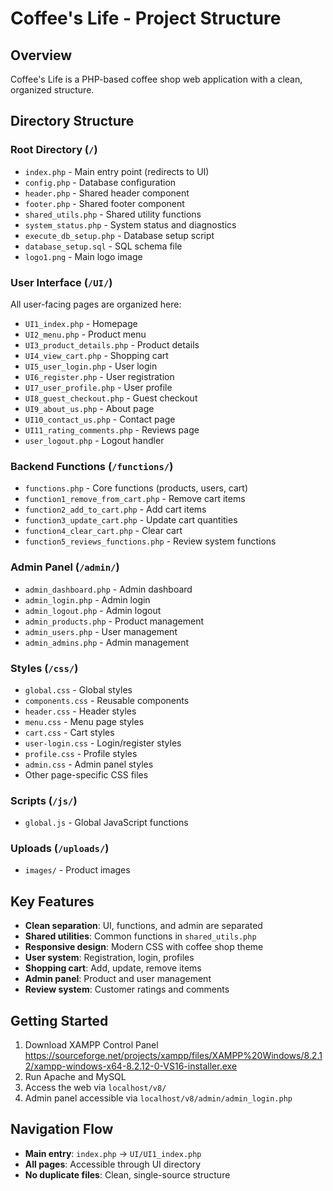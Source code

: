 # Coffee's Life - Project Structure

## Overview
Coffee's Life is a PHP-based coffee shop web application with a clean, organized structure.

## Directory Structure

### Root Directory (`/`)
- `index.php` - Main entry point (redirects to UI)
- `config.php` - Database configuration
- `header.php` - Shared header component
- `footer.php` - Shared footer component
- `shared_utils.php` - Shared utility functions
- `system_status.php` - System status and diagnostics
- `execute_db_setup.php` - Database setup script
- `database_setup.sql` - SQL schema file
- `logo1.png` - Main logo image

### User Interface (`/UI/`)
All user-facing pages are organized here:
- `UI1_index.php` - Homepage
- `UI2_menu.php` - Product menu
- `UI3_product_details.php` - Product details
- `UI4_view_cart.php` - Shopping cart
- `UI5_user_login.php` - User login
- `UI6_register.php` - User registration
- `UI7_user_profile.php` - User profile
- `UI8_guest_checkout.php` - Guest checkout
- `UI9_about_us.php` - About page
- `UI10_contact_us.php` - Contact page
- `UI11_rating_comments.php` - Reviews page
- `user_logout.php` - Logout handler

### Backend Functions (`/functions/`)
- `functions.php` - Core functions (products, users, cart)
- `function1_remove_from_cart.php` - Remove cart items
- `function2_add_to_cart.php` - Add cart items
- `function3_update_cart.php` - Update cart quantities
- `function4_clear_cart.php` - Clear cart
- `function5_reviews_functions.php` - Review system functions

### Admin Panel (`/admin/`)
- `admin_dashboard.php` - Admin dashboard
- `admin_login.php` - Admin login
- `admin_logout.php` - Admin logout
- `admin_products.php` - Product management
- `admin_users.php` - User management
- `admin_admins.php` - Admin management

### Styles (`/css/`)
- `global.css` - Global styles
- `components.css` - Reusable components
- `header.css` - Header styles
- `menu.css` - Menu page styles
- `cart.css` - Cart styles
- `user-login.css` - Login/register styles
- `profile.css` - Profile styles
- `admin.css` - Admin panel styles
- Other page-specific CSS files

### Scripts (`/js/`)
- `global.js` - Global JavaScript functions

### Uploads (`/uploads/`)
- `images/` - Product images

## Key Features
- **Clean separation**: UI, functions, and admin are separated
- **Shared utilities**: Common functions in `shared_utils.php`
- **Responsive design**: Modern CSS with coffee shop theme
- **User system**: Registration, login, profiles
- **Shopping cart**: Add, update, remove items
- **Admin panel**: Product and user management
- **Review system**: Customer ratings and comments

## Getting Started
1. Download XAMPP Control Panel https://sourceforge.net/projects/xampp/files/XAMPP%20Windows/8.2.12/xampp-windows-x64-8.2.12-0-VS16-installer.exe
2. Run Apache and MySQL
3. Access the web via `localhost/v8/`
4. Admin panel accessible via `localhost/v8/admin/admin_login.php`

## Navigation Flow
- **Main entry**: `index.php` → `UI/UI1_index.php`
- **All pages**: Accessible through UI directory
- **No duplicate files**: Clean, single-source structure
